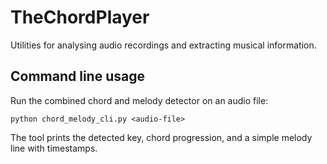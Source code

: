 # TheChordPlayer

Utilities for analysing audio recordings and extracting musical information.

## Command line usage

Run the combined chord and melody detector on an audio file:

```
python chord_melody_cli.py <audio-file>
```

The tool prints the detected key, chord progression, and a simple melody line
with timestamps.

